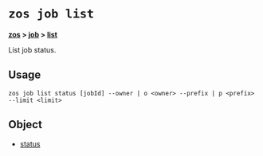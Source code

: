 # `zos job list`

**[zos](../../zos) > [job](../job) > [list](list)**

List job status. <!--job-list-description-->

## Usage

```zos job list status [jobId] --owner | o <owner> --prefix | p <prefix> --limit <limit>```

## Object

- [status](zos-job-list-status)
